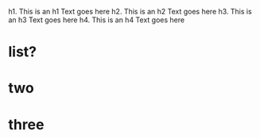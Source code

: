 h1.  This is an h1
Text goes here
h2. This is an h2
Text goes here
h3. This is an h3
Text goes here
h4. This is an h4
Text goes here

# list?
# two
# three
